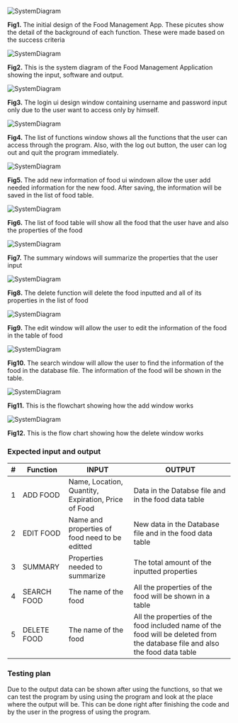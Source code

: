 ![SystemDiagram](1stDes.jpg)

  **Fig1.** The initial design of the Food Management App. These picutes show the detail of the background of each function. These were made based on the success criteria
  
  ![SystemDiagram](SystemDiagram.png)
  
  **Fig2.** This is the system diagram of the Food Management Application showing the input, software and output.
  
![SystemDiagram](login.png)
  
  **Fig3.** The login ui design window containing username and password input only due to the user want to access only by himself. 
  
![SystemDiagram](ListFunct.png)
  
  **Fig4.** The list of functions window shows all the functions that the user can access through the program. Also, with the log out button, the user can log out and quit the program immediately.
  
 ![SystemDiagram](AddFood.png)
  
  **Fig5.** The add new information of food ui windown allow the user add needed information for the new food. After saving, the information will be saved in the list of food table.
 
 
 ![SystemDiagram](ListFood.png)
  
  **Fig6.** The list of food table will show all the food that the user have and also the properties of the food 
  
  
  ![SystemDiagram](Summary.png)
  
  **Fig7.** The summary windows will summarize the properties that the user input 
  
  
  ![SystemDiagram](Delete.png)
  
  **Fig8.** The delete function will delete the food inputted and all of its properties in the list of food
  
  
   ![SystemDiagram](EditF.png)
  
  **Fig9.** The edit window will allow the user to edit the information of the food in the table of food
  
  
  ![SystemDiagram](SearchFood.png)
  
  **Fig10.** The search window will allow the user to find the information of the food in the database file. The information of the food will be shown in the table.
  
  
  ![SystemDiagram](Add_flowchart.png)
  
  **Fig11.** This is the flowchart showing how the add window works
  
  
  ![SystemDiagram](Delete_flowchart.png)
  
  **Fig12.** This is the flow chart showing how the delete window works
  
  
  ### Expected input and output
  
  #|Function|INPUT|OUTPUT
---|---|---|---
1| ADD FOOD | Name, Location, Quantity, Expiration, Price of Food|Data in the Databse file and in the food data table
2| EDIT FOOD | Name and properties of food need to be editted | New data in the Database file and in the food data table
3| SUMMARY | Properties needed to summarize | The total amount of the inputted properties
4| SEARCH FOOD | The name of the food | All the properties of the food will be shown in a table
5| DELETE FOOD | The name of the food | All the properties of the food included name of the food will be deleted from the database file and also the food data table

  ### Testing plan
  
  Due to the output data can be shown after using the functions, so that we can test the program by using using the program and look at the place where the output will be. This can be done right after finishing the code and by the user in the progress of using the program.

  
  
  
  
  
  
  

 
